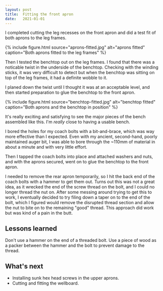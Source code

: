```yaml
---
layout: post
title:  Fitting the front apron
date:   2021-01-01
---
```



I completed cutting the leg recesses on the front apron and did a test fit of
both aprons to the leg frames.

{% include figure.html source="aprons-fitted.jpg" alt="aprons fitted" caption="Both aprons fitted to the leg frames" %}

Then I tested the benchtop out on the leg frames.  I found that there was a
noticable twist in the underside of the benchtop.  Checking with the winding
sticks, it was very difficult to detect but when the benchtop was sitting on
top of the leg frames, it had a definite wobble to it.

I planed down the twist until I thought it was at an acceptable level, and then
started preparation to glue the benchtop to the front apron.

{% include figure.html source="benchtop-fitted.jpg" alt="benchtop fitted" caption="Both aprons and the benchtop in position" %}

It's really exciting and satisfying to see the major pieces of the bench
assembled like this.  I'm *really* close to having a usable bench.

I bored the holes for my coach bolts with a bit-and-brace, which was way more
effective than I expected.  Even with my ancient, second-hand, poorly
maintained auger bit, I was able to bore through the ~110mm of material in
about a minute and with very little effort.

Then I tapped the coach bolts into place and attached washers and nuts, and
with the aprons secured, went on to glue the benchtop to the front apron.

I needed to remove the rear apron temporarily, so I hit the back end of the
coach bolts with a hammer to get them out.  Turns out this was not a great
idea, as it wrecked the end of the screw thread on the bolt, and I could no
longer thread the nut on.  After some messing around trying to get this to
work, I eventually decided to try filing down a taper on to the end of the
bolt, which I figured would remove the disrupted thread section and allow the
nut to bite on to the remaining "good" thread.  This approach did work but
was kind of a pain in the butt.

## Lessons learned

Don't use a hammer on the end of a threaded bolt.  Use a piece of wood as a
packer between the hammer and the bolt to prevent damage to the thread.

## What's next

- Installing sunk hex head screws in the upper aprons.
- Cutting and fitting the wellboard.
